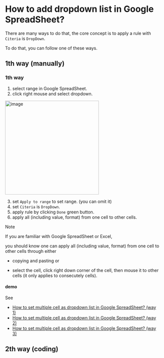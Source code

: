 # How to add dropdown list in Google SpreadSheet?
There are many ways to do that, the core concept is to apply a rule with `Citeria` is `DropDown`.

To do that, you can follow one of these ways.

## 1th way (manually)
### 1th way
1. select range in Google SpreadSheet. 
2. click right mouse and select dropdown.

<img width="304" alt="image" src="https://github.com/user-attachments/assets/fff82f8a-a1e7-463f-a7ee-892e9b5f190a" />

3. set `Apply to range` to set range. (you can omit it)
4. set `Citeria` is `DropDown`.
5. apply rule by clicking `Done` green button.
6. apply all (including value, format) from one cell to other cells.

> [!NOTE]
> If you are familiar with Google SpreadSheet or Excel,
>
> you should know one can apply all (including value, format) from one cell to other cells through either
>
> + copying and pasting or
>
> + select the cell, click right down corner of the cell, then mouse it to other cells (it only applies to consecutely cells).

#### demo
See 

+ [How to set multiple cell as dropdown list in Google SpreadSheet? (way 1)](https://youtu.be/4JWuysj8dIU)
+ [How to set multiple cell as dropdown list in Google SpreadSheet? (way 2)](https://youtu.be/_JHkzfNxras)
+ [How to set multiple cell as dropdown list in Google SpreadSheet? (way 3)](https://youtu.be/fhtZwRGhxC4)
 
## 2th way (coding)


